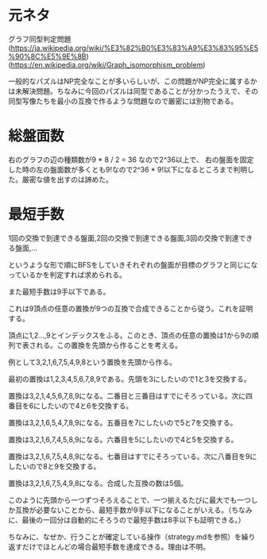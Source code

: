 # 元ネタ

グラフ同型判定問題(https://ja.wikipedia.org/wiki/%E3%82%B0%E3%83%A9%E3%83%95%E5%90%8C%E5%9E%8B)
(https://en.wikipedia.org/wiki/Graph_isomorphism_problem)

一般的なパズルはNP完全なことが多いらしいが、この問題がNP完全に属するかは未解決問題。ちなみに今回のパズルは同型であることが分かったうえで、その同型写像たちを最小の互換で作るような問題なので厳密には別物である。

# 総盤面数
右のグラフの辺の種類数が9 * 8 / 2 = 36 なので2^36以上で、
右の盤面を固定した時の左の盤面数が多くとも9!なので2^36 * 9!以下になるところまで判明した。厳密な値を出すのは諦めた。

# 最短手数

1回の交換で到達できる盤面,2回の交換で到達できる盤面,3回の交換で到達できる盤面,...

というような形で順にBFSをしていきそれぞれの盤面が目標のグラフと同じになっているかを判定すれば求められる。

また最短手数は9手以下である。

これは9頂点の任意の置換が9つの互換で合成できることから従う。これを証明する。

頂点に1,2...,9とインデックスをふる。このとき、頂点の任意の置換は1から9の順列で表される。この置換を先頭から作ることを考える。

例として3,2,1,6,7,5,4,9,8という置換を先頭から作る。

最初の置換は1,2,3,4,5,6,7,8,9である。先頭を3にしたいので1と3を交換する。

置換は3,2,1,4,5,6,7,8,9になる。二番目と三番目はすでにそろっている。次に四番目を6にしたいので4と6を交換する。

置換は3,2,1,6,5,4,7,8,9になる。五番目を7にしたいので5と7を交換する。

置換は3,2,1,6,7,4,5,8,9になる。六番目を5にしたいので4と5を交換する。

置換は3,2,1,6,7,5,4,8,9になる。七番目はすでにそろっている。次に八番目を9にしたいので8と9を交換する。

置換は3,2,1,6,7,5,4,9,8になる。合成した互換の数は5個。

このように先頭から一つずつそろえることで、一つ揃えるたびに最大でも一つしか互換が必要ないことから、最短手数が9手以下になることがいえる。（ちなみに、最後の一回分は自動的にそろうので最短手数は8手以下も証明できる。）

ちなみに、なぜか、行うことが確定している操作（strategy.mdを参照）を繰り返すだけでほとんどの場合最短手数を達成できる。理由は不明。